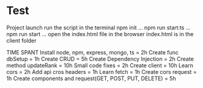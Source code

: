 # Test
Project launch
run the script in the terminal
npm init
...
npm run start:ts
...
npm run start
...
open the index.html file in the browser
index.html is in the client folder


TIME SPANT
Install node, npm, express, mongo, ts = 2h
Create func dbSetup = 1h
Create CRUD = 5h
Create Dependency Injection = 2h
Create method updateRank = 10h
Small code fixes = 2h
Create client = 10h
Learn cors = 2h
Add api cros headers = 1h
Learn fetch = 1h
Create cors request = 1h
Create components and request(GET, POST, PUT, DELETE) = 5h
